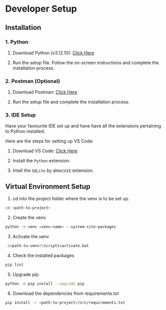 # Developer Setup

## Installation

### 1. Python

1. Download Python (v3.12.10): [Click Here](https://www.python.org/downloads/release/python-31210/)

2. Run the setup file. Follow the on-screen instructions and complete the installation process. 

### 2. Postman (Optional)

1. Download Postman: [Click Here](https://www.postman.com/downloads/)

2. Run the setup file and complete the installation process.

### 3. IDE Setup

Have your faviourite IDE set up and have have all the extensions pertaining to Python installed.

Here are the steps for setting up VS Code:

1. Download VS Code: [Click Here](https://code.visualstudio.com/download)

2. Install the `Python` extension.

3. Intall the `SQLite` by alexcvzz extension.

## Virtual Environment Setup

1. cd into the project folder where the venv is to be set up.

```bash
cd <path-to-project>
```

2. Create the venv

```bash
python -m venv <venv-name> --system-site-packages
```

3. Activate the venv

```bash
.\<path-to-venv>\Scripts\activate.bat
```

4. Check the installed packages

```bash
pip list
```

5. Upgrade pip

```bash
python -m pip install --upgrade pip
```

6. Download the dependencies from requirements.txt

```bash
pip install -r <path-to-project>/src/requirements.txt
```